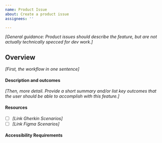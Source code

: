 ```yaml
---
name: Product Issue
about: Create a product issue
assignees: ''

---
```


_[General guidance: Product issues should describe the feature, but are not actually technically specced for dev work.]_

## Overview 

_[First, the workflow in one sentence]_

#### Description and outcomes
_[Then, more detail. Provide a short summary and/or list key outcomes that the user should be able to accomplish with this feature.]_

 

#### Resources
- [ ]  _[Link Gherkin Scenarios]_
- [ ]  _[Link Figma Scenarios]_

#### Accessibility Requirements
